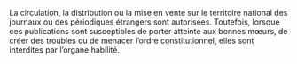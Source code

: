La circulation, la distribution ou la mise en vente sur le territoire national des journaux ou des périodiques étrangers sont autorisées.
Toutefois, lorsque ces publications sont susceptibles de porter atteinte aux bonnes mœurs, de créer des troubles ou de menacer l’ordre constitutionnel, elles sont interdites par l’organe habilité.